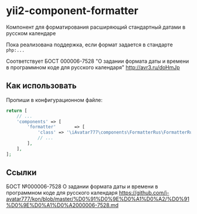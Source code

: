 # yii2-component-formatter

Компонент для форматирования расширяющий стандартный датами в русском календаре

Пока реализована поддержка, если формат задается в стандарте `php:...`

Соответствует БОСТ 000006-7528 "О задании формата даты и времени в программном коде для русского календаря" http://avr3.ru/doHmJp 

## Как использовать

Пропиши в конфигурационном файле:
```php
return [
    // ...
    'components' => [
        'formatter'       => [
            'class' => '\iAvatar777\components\FormatterRus\FormatterRus',
            // ...
        ],
    ],
];
```

## Ссылки

БОСТ №000006-7528 О задании формата даты и времени в программном коде для русского календаря
https://github.com/i-avatar777/kon/blob/master/%D0%91%D0%9E%D0%A1%D0%A2/%D0%91%D0%9E%D0%A1%D0%A2000006-7528.md